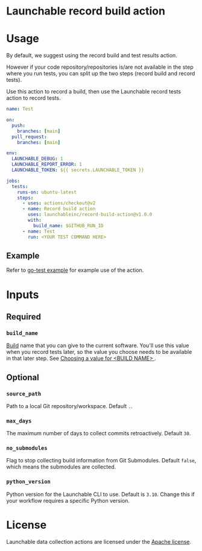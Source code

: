 # Launchable record build action

# Usage

By default, we suggest using the record build and test results action.

However if your code repository/repositories is/are not available in the step where you run tests, you can split up the two steps (record build and record tests).

Use this action to record a build, then use the Launchable record tests action to record tests.

```yaml
name: Test

on:
  push:
    branches: [main]
  pull_request:
    branches: [main]

env:
  LAUNCHABLE_DEBUG: 1
  LAUNCHABLE_REPORT_ERROR: 1
  LAUNCHABLE_TOKEN: ${{ secrets.LAUNCHABLE_TOKEN }}

jobs:
  tests:
    runs-on: ubuntu-latest
    steps:
      - uses: actions/checkout@v2
      - name: Record build action
        uses: launchableinc/record-build-action@v1.0.0
        with:
          build_name: $GITHUB_RUN_ID
      - name: Test
        run: <YOUR TEST COMMAND HERE>
```

## Example

Refer to [go-test example](./.github/workflows/go-test-example.yaml) for example use of the action.

# Inputs

## Required

### `build_name`

[Build](https://docs.launchableinc.com/concepts/build) name that you can give to the current software. You'll use this value when you record tests later, so the value you choose needs to be available in that later step. See [Choosing a value for \<BUILD NAME>
](https://www.launchableinc.com/docs/sending-data-to-launchable/using-the-launchable-cli/recording-builds-with-the-launchable-cli/choosing-a-value-for-build-name/).

## Optional

### `source_path`

Path to a local Git repository/workspace. Default `.`.

### `max_days`

The maximum number of days to collect commits retroactively. Default `30`.

### `no_submodules`

Flag to stop collecting build information from Git Submodules. Default `false`, which means the submodules are collected.

### `python_version`

Python version for the Launchable CLI to use. Default is `3.10`. Change this if your workflow requires a specific Python version.

# License
Launchable data collection actions are licensed under the [Apache license](./LICENSE).
